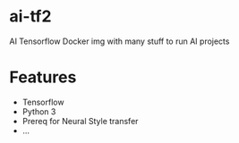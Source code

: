 # ai-tf2
AI Tensorflow Docker img with many stuff to run AI projects


# Features

* Tensorflow
* Python 3
* Prereq for Neural Style transfer
* ...
